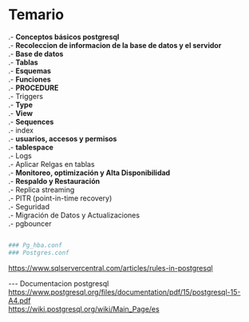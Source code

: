 
# Temario

.- **Conceptos básicos postgresql**<br>
.- **Recoleccion de informacion de la base de datos y el servidor** <br>
.- **Base de datos**<br>
.- **Tablas**<br>
.- **Esquemas**<br>
.- **Funciones** <br>
.- **PROCEDURE** <br>
.- Triggers <br>
.- **Type** <br>
.- **View** <br>
.- **Sequences** <br>
.- index <br>
.- **usuarios, accesos y  permisos** <br>
.- **tablespace**<br>
.- Logs<br>
.- Aplicar Relgas en tablas <br>
.- **Monitoreo, optimización y Alta Disponibilidad** <br>
.- **Respaldo y Restauración** <br>
.- Replica streaming <br>
.- PITR (point-in-time recovery) <br>
.- Seguridad<br>
.- Migración de Datos y Actualizaciones<br>
.- pgbouncer

```sh

### Pg_hba.conf
### Postgres.conf

```

https://www.sqlservercentral.com/articles/rules-in-postgresql

--- Documentacion postgresql <br>
https://www.postgresql.org/files/documentation/pdf/15/postgresql-15-A4.pdf <br>
https://wiki.postgresql.org/wiki/Main_Page/es

